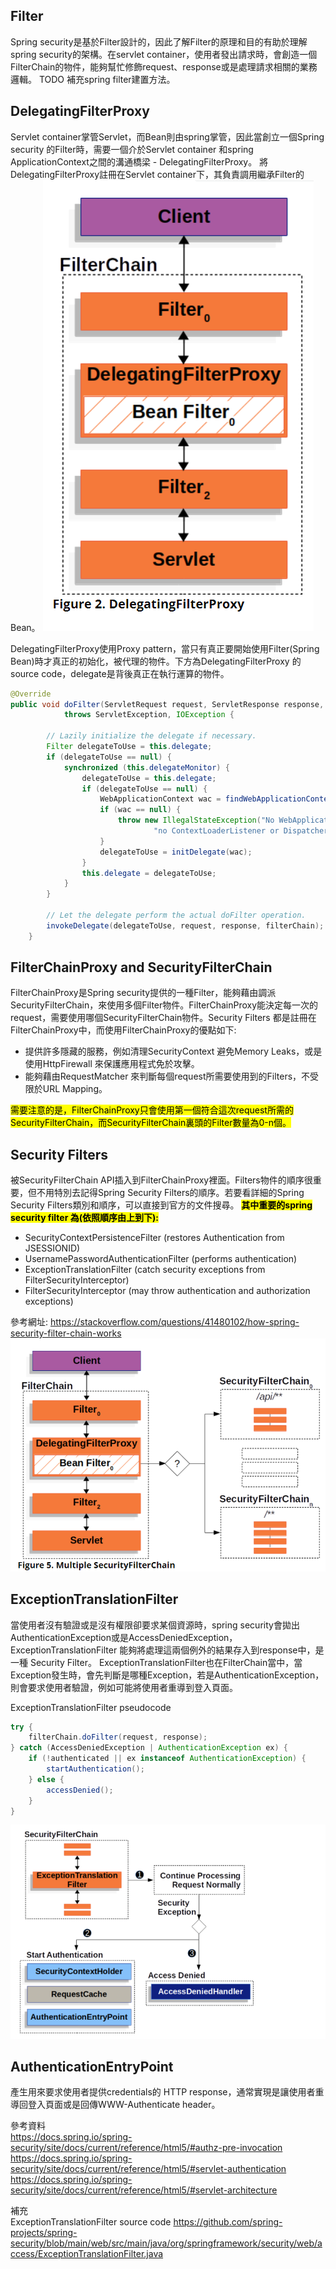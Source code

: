 ## Filter
Spring security是基於Filter設計的，因此了解Filter的原理和目的有助於理解spring security的架構。在servlet container，使用者發出請求時，會創造一個FilterChain的物件，能夠幫忙修飾request、response或是處理請求相關的業務邏輯。
TODO 補充spring filter建置方法。

## DelegatingFilterProxy
Servlet container掌管Servlet，而Bean則由spring掌管，因此當創立一個Spring security 的Filter時，需要一個介於Servlet container 和spring ApplicationContext之間的溝通橋梁 -  DelegatingFilterProxy。
將DelegatingFilterProxy註冊在Servlet container下，其負責調用繼承Filter的Bean。
![DelegatingFilterProxy](/picture/07_delegatingFilterProxy.png)

DelegatingFilterProxy使用Proxy pattern，當只有真正要開始使用Filter(Spring Bean)時才真正的初始化，被代理的物件。下方為DelegatingFilterProxy 的source code，delegate是背後真正在執行運算的物件。

```java
@Override
public void doFilter(ServletRequest request, ServletResponse response, FilterChain filterChain)
			throws ServletException, IOException {

		// Lazily initialize the delegate if necessary.
		Filter delegateToUse = this.delegate;
		if (delegateToUse == null) {
			synchronized (this.delegateMonitor) {
				delegateToUse = this.delegate;
				if (delegateToUse == null) {
					WebApplicationContext wac = findWebApplicationContext();
					if (wac == null) {
						throw new IllegalStateException("No WebApplicationContext found: " +
								"no ContextLoaderListener or DispatcherServlet registered?");
					}
					delegateToUse = initDelegate(wac);
				}
				this.delegate = delegateToUse;
			}
		}

		// Let the delegate perform the actual doFilter operation.
		invokeDelegate(delegateToUse, request, response, filterChain);
	}
```

## FilterChainProxy and SecurityFilterChain
FilterChainProxy是Spring security提供的一種Filter，能夠藉由調派SecurityFilterChain，來使用多個Filter物件。FilterChainProxy能決定每一次的request，需要使用哪個SecurityFilterChain物件。Security Filters 都是註冊在FilterChainProxy中，而使用FilterChainProxy的優點如下:
* 提供許多隱藏的服務，例如清理SecurityContext 避免Memory Leaks，或是使用HttpFirewall 來保護應用程式免於攻擊。
* 能夠藉由RequestMatcher 來判斷每個request所需要使用到的Filters，不受限於URL Mapping。

<mark>需要注意的是，FilterChainProxy只會使用第一個符合這次request所需的SecurityFilterChain，而SecurityFilterChain裏頭的Filter數量為0-n個。</mark>

## Security Filters
被SecurityFilterChain API插入到FilterChainProxy裡面。Filters物件的順序很重要，但不用特別去記得Spring Security Filters的順序。若要看詳細的Spring Security Filters類別和順序，可以直接到官方的文件搜尋。
<mark>**其中重要的spring security filter 為(依照順序由上到下):**</mark>
* SecurityContextPersistenceFilter (restores Authentication from JSESSIONID)
* UsernamePasswordAuthenticationFilter (performs authentication)
* ExceptionTranslationFilter (catch security exceptions from FilterSecurityInterceptor)
* FilterSecurityInterceptor (may throw authentication and authorization exceptions)

參考網址: https://stackoverflow.com/questions/41480102/how-spring-security-filter-chain-works
![mutipleSecurityFilterChain](/picture/08_mutipleSecurityFilterChain.png)

## ExceptionTranslationFilter 
當使用者沒有驗證或是沒有權限卻要求某個資源時，spring security會拋出AuthenticationException或是AccessDeniedException，
ExceptionTranslationFilter 能夠將處理這兩個例外的結果存入到response中，是一種 Security Filter。
ExceptionTranslationFilter也在FilterChain當中，當Exception發生時，會先判斷是哪種Exception，若是AuthenticationException，則會要求使用者驗證，例如可能將使用者重導到登入頁面。

ExceptionTranslationFilter pseudocode
```java
try {
    filterChain.doFilter(request, response);  
} catch (AccessDeniedException | AuthenticationException ex) {
    if (!authenticated || ex instanceof AuthenticationException) {
        startAuthentication(); 
    } else {
        accessDenied(); 
    }
}
```
![excetionHandlingProcess](/picture/09_exceptionProccess.png)
## AuthenticationEntryPoint
產生用來要求使用者提供credentials的 HTTP response，通常實現是讓使用者重導回登入頁面或是回傳WWW-Authenticate header。

參考資料  
https://docs.spring.io/spring-security/site/docs/current/reference/html5/#authz-pre-invocation
https://docs.spring.io/spring-security/site/docs/current/reference/html5/#servlet-authentication
https://docs.spring.io/spring-security/site/docs/current/reference/html5/#servlet-architecture

補充  
ExceptionTranslationFilter source code
https://github.com/spring-projects/spring-security/blob/main/web/src/main/java/org/springframework/security/web/access/ExceptionTranslationFilter.java